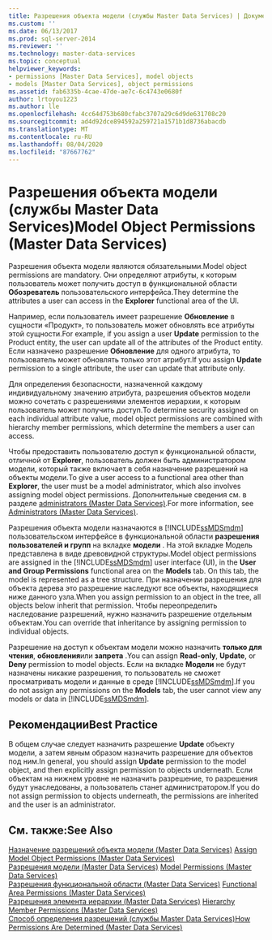 ```yaml
---
title: Разрешения объекта модели (службы Master Data Services) | Документы Майкрософт
ms.custom: ''
ms.date: 06/13/2017
ms.prod: sql-server-2014
ms.reviewer: ''
ms.technology: master-data-services
ms.topic: conceptual
helpviewer_keywords:
- permissions [Master Data Services], model objects
- models [Master Data Services], object permissions
ms.assetid: fab6335b-4cae-47de-ae7c-6c4743e0680f
author: lrtoyou1223
ms.author: lle
ms.openlocfilehash: 4cc64d753b680cfabc3707a29c6d9de631708c20
ms.sourcegitcommit: ad4d92dce894592a259721a1571b1d8736abacdb
ms.translationtype: MT
ms.contentlocale: ru-RU
ms.lasthandoff: 08/04/2020
ms.locfileid: "87667762"
---
```

# <a name="model-object-permissions-master-data-services"></a><span data-ttu-id="d97f7-102">Разрешения объекта модели (службы Master Data Services)</span><span class="sxs-lookup"><span data-stu-id="d97f7-102">Model Object Permissions (Master Data Services)</span></span>
  <span data-ttu-id="d97f7-103">Разрешения объекта модели являются обязательными.</span><span class="sxs-lookup"><span data-stu-id="d97f7-103">Model object permissions are mandatory.</span></span> <span data-ttu-id="d97f7-104">Они определяют атрибуты, к которым пользователь может получить доступ в функциональной области **Обозреватель** пользовательского интерфейса.</span><span class="sxs-lookup"><span data-stu-id="d97f7-104">They determine the attributes a user can access in the **Explorer** functional area of the UI.</span></span>  
  
 <span data-ttu-id="d97f7-105">Например, если пользователь имеет разрешение **Обновление** в сущности «Продукт», то пользователь может обновлять все атрибуты этой сущности.</span><span class="sxs-lookup"><span data-stu-id="d97f7-105">For example, if you assign a user **Update** permission to the Product entity, the user can update all of the attributes of the Product entity.</span></span> <span data-ttu-id="d97f7-106">Если назначено разрешение **Обновление** для одного атрибута, то пользователь может обновлять только этот атрибут.</span><span class="sxs-lookup"><span data-stu-id="d97f7-106">If you assign **Update** permission to a single attribute, the user can update that attribute only.</span></span>  
  
 <span data-ttu-id="d97f7-107">Для определения безопасности, назначенной каждому индивидуальному значению атрибута, разрешения объектов модели можно сочетать с разрешениями элементов иерархии, к которым пользователь может получить доступ.</span><span class="sxs-lookup"><span data-stu-id="d97f7-107">To determine security assigned on each individual attribute value, model object permissions are combined with hierarchy member permissions, which determine the members a user can access.</span></span>  
  
 <span data-ttu-id="d97f7-108">Чтобы предоставить пользователю доступ к функциональной области, отличной от **Explorer**, пользователь должен быть администратором модели, который также включает в себя назначение разрешений на объекты модели.</span><span class="sxs-lookup"><span data-stu-id="d97f7-108">To give a user access to a functional area other than **Explorer**, the user must be a model administrator, which also involves assigning model object permissions.</span></span> <span data-ttu-id="d97f7-109">Дополнительные сведения см. в разделе [administrators &#40;Master Data Services&#41;](administrators-master-data-services.md).</span><span class="sxs-lookup"><span data-stu-id="d97f7-109">For more information, see [Administrators &#40;Master Data Services&#41;](administrators-master-data-services.md).</span></span>  
  
 <span data-ttu-id="d97f7-110">Разрешения объекта модели назначаются в [!INCLUDE[ssMDSmdm](../includes/ssmdsmdm-md.md)] пользовательском интерфейсе в функциональной области **разрешения пользователей и групп** на вкладке **модели** . На этой вкладке Модель представлена в виде древовидной структуры.</span><span class="sxs-lookup"><span data-stu-id="d97f7-110">Model object permissions are assigned in the [!INCLUDE[ssMDSmdm](../includes/ssmdsmdm-md.md)] user interface (UI), in the **User and Group Permissions** functional area on the **Models** tab. On this tab, the model is represented as a tree structure.</span></span> <span data-ttu-id="d97f7-111">При назначении разрешения для объекта дерева это разрешение наследуют все объекты, находящиеся ниже данного узла.</span><span class="sxs-lookup"><span data-stu-id="d97f7-111">When you assign permission to an object in the tree, all objects below inherit that permission.</span></span> <span data-ttu-id="d97f7-112">Чтобы переопределить наследование разрешений, нужно назначить разрешение отдельным объектам.</span><span class="sxs-lookup"><span data-stu-id="d97f7-112">You can override that inheritance by assigning permission to individual objects.</span></span>  
  
 <span data-ttu-id="d97f7-113">Разрешение на доступ к объектам модели можно назначить **только для чтения**, **обновления**или **запрета** .</span><span class="sxs-lookup"><span data-stu-id="d97f7-113">You can assign **Read-only**, **Update**, or **Deny** permission to model objects.</span></span> <span data-ttu-id="d97f7-114">Если на вкладке **Модели** не будут назначены никакие разрешения, то пользователь не сможет просматривать модели и данные в среде [!INCLUDE[ssMDSmdm](../includes/ssmdsmdm-md.md)].</span><span class="sxs-lookup"><span data-stu-id="d97f7-114">If you do not assign any permissions on the **Models** tab, the user cannot view any models or data in [!INCLUDE[ssMDSmdm](../includes/ssmdsmdm-md.md)].</span></span>  
  
## <a name="best-practice"></a><span data-ttu-id="d97f7-115">Рекомендации</span><span class="sxs-lookup"><span data-stu-id="d97f7-115">Best Practice</span></span>  
 <span data-ttu-id="d97f7-116">В общем случае следует назначить разрешение **Update** объекту модели, а затем явным образом назначить разрешение для объектов под ним.</span><span class="sxs-lookup"><span data-stu-id="d97f7-116">In general, you should assign **Update** permission to the model object, and then explicitly assign permission to objects underneath.</span></span> <span data-ttu-id="d97f7-117">Если объектам на нижнем уровне не назначить разрешение, то разрешения будут унаследованы, а пользователь станет администратором.</span><span class="sxs-lookup"><span data-stu-id="d97f7-117">If you do not assign permission to objects underneath, the permissions are inherited and the user is an administrator.</span></span>  
  
## <a name="see-also"></a><span data-ttu-id="d97f7-118">См. также:</span><span class="sxs-lookup"><span data-stu-id="d97f7-118">See Also</span></span>  
 <span data-ttu-id="d97f7-119">[Назначение разрешений объекта модели &#40;Master Data Services&#41;](../../2014/master-data-services/assign-model-object-permissions-master-data-services.md) </span><span class="sxs-lookup"><span data-stu-id="d97f7-119">[Assign Model Object Permissions &#40;Master Data Services&#41;](../../2014/master-data-services/assign-model-object-permissions-master-data-services.md) </span></span>  
 <span data-ttu-id="d97f7-120">[Разрешения модели &#40;Master Data Services&#41;](../../2014/master-data-services/model-permissions-master-data-services.md) </span><span class="sxs-lookup"><span data-stu-id="d97f7-120">[Model Permissions &#40;Master Data Services&#41;](../../2014/master-data-services/model-permissions-master-data-services.md) </span></span>  
 <span data-ttu-id="d97f7-121">[Разрешения функциональной области &#40;Master Data Services&#41;](../../2014/master-data-services/functional-area-permissions-master-data-services.md) </span><span class="sxs-lookup"><span data-stu-id="d97f7-121">[Functional Area Permissions &#40;Master Data Services&#41;](../../2014/master-data-services/functional-area-permissions-master-data-services.md) </span></span>  
 <span data-ttu-id="d97f7-122">[Разрешения элемента иерархии &#40;Master Data Services&#41;](../../2014/master-data-services/hierarchy-member-permissions-master-data-services.md) </span><span class="sxs-lookup"><span data-stu-id="d97f7-122">[Hierarchy Member Permissions &#40;Master Data Services&#41;](../../2014/master-data-services/hierarchy-member-permissions-master-data-services.md) </span></span>  
 [<span data-ttu-id="d97f7-123">Способ определения разрешений (службы Master Data Services)</span><span class="sxs-lookup"><span data-stu-id="d97f7-123">How Permissions Are Determined &#40;Master Data Services&#41;</span></span>](../../2014/master-data-services/how-permissions-are-determined-master-data-services.md)  
  
  
